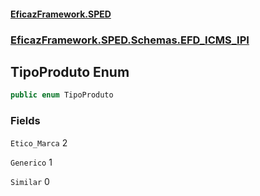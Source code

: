 #### [EficazFramework.SPED](EficazFrameworkSPED.md 'EficazFramework SPED')
### [EficazFramework.SPED.Schemas.EFD_ICMS_IPI](EficazFramework.SPED.Schemas.EFD_ICMS_IPI.md 'EficazFramework.SPED.Schemas.EFD_ICMS_IPI')

## TipoProduto Enum

```csharp
public enum TipoProduto
```
### Fields

<a name='EficazFramework.SPED.Schemas.EFD_ICMS_IPI.TipoProduto.Etico_Marca'></a>

`Etico_Marca` 2

<a name='EficazFramework.SPED.Schemas.EFD_ICMS_IPI.TipoProduto.Generico'></a>

`Generico` 1

<a name='EficazFramework.SPED.Schemas.EFD_ICMS_IPI.TipoProduto.Similar'></a>

`Similar` 0